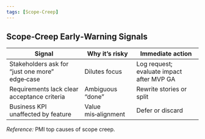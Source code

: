 ```yaml
---
tags: [Scope‑Creep]
---
```


## Scope‑Creep Early‑Warning Signals
| Signal | Why it’s risky | Immediate action |
|--------|----------------|------------------|
| Stakeholders ask for “just one more” edge‑case | Dilutes focus | Log request; evaluate impact after MVP GA |
| Requirements lack clear acceptance criteria | Ambiguous “done” | Rewrite stories or split | 
| Business KPI unaffected by feature | Value mis‑alignment | Defer or discard |

*Reference:* PMI top causes of scope creep.
